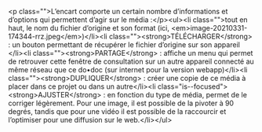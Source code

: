 &lt;p class=&quot;&quot;&gt;L’encart comporte un certain nombre d’informations et d’options qui permettent d’agir sur le média :&lt;&#x2F;p&gt;&lt;ul&gt;&lt;li class=&quot;&quot;&gt;tout en haut, le nom du fichier d’origine et son format (ici, &lt;em&gt;image-20210331-174344-rrz.jpeg&lt;&#x2F;em&gt;)&lt;&#x2F;li&gt;&lt;li class=&quot;&quot;&gt;&lt;strong&gt;TÉLÉCHARGER&lt;&#x2F;strong&gt; : un bouton permettant de récupérer le fichier d’origine sur son appareil &lt;&#x2F;li&gt;&lt;li class=&quot;&quot;&gt;&lt;strong&gt;PARTAGE&lt;&#x2F;strong&gt; : affiche un menu qui permet de retrouver cette fenêtre de consultation sur un autre appareil connecté au même réseau que ce do•doc (sur internet pour la version webapp)&lt;&#x2F;li&gt;&lt;li class=&quot;&quot;&gt;&lt;strong&gt;DUPLIQUER&lt;&#x2F;strong&gt; : créer une copie de ce média à placer dans ce projet ou dans un autre&lt;&#x2F;li&gt;&lt;li class=&quot;is--focused&quot;&gt;&lt;strong&gt;AJUSTER&lt;&#x2F;strong&gt; : en fonction du type de média, permet de le corriger légèrement. Pour une image, il est possible de la pivoter à 90 degrés, tandis que pour une vidéo il est possible de la raccourcir et l’optimiser pour une diffusion sur le web.&lt;&#x2F;li&gt;&lt;&#x2F;ul&gt;